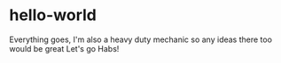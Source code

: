 # hello-world
Everything goes, I'm also a heavy duty mechanic so any ideas there too would be great
Let's go Habs! 
